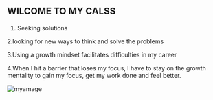 ## WILCOME TO MY CALSS


 1. Seeking solutions
 
 2.looking for new ways to think and solve the problems
 
 3.Using a growth mindset facilitates difficulties in my career
 
 4.When I hit a barrier that loses my focus, I have to stay on the growth mentality to gain my focus, get my work done and feel better.



![myamage](https://up.graaam.com/forums/828197/01565209909.jpg)

